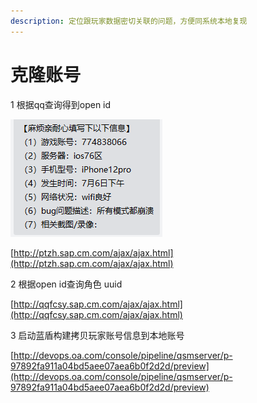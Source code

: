 ```yaml
---
description: 定位跟玩家数据密切关联的问题，方便同系统本地复现
---
```


# 克隆账号

1 根据qq查询得到open id

![](../../.gitbook/assets/image%20%28216%29.png)

[http://ptzh.sap.cm.com/ajax/ajax.html](http://ptzh.sap.cm.com/ajax/ajax.html)

2 根据open id查询角色 uuid

[http://qqfcsy.sap.cm.com/ajax/ajax.html](http://qqfcsy.sap.cm.com/ajax/ajax.html)

3 启动蓝盾构建拷贝玩家账号信息到本地账号

[http://devops.oa.com/console/pipeline/qsmserver/p-97892fa911a04bd5aee07aea6b0f2d2d/preview](http://devops.oa.com/console/pipeline/qsmserver/p-97892fa911a04bd5aee07aea6b0f2d2d/preview)

